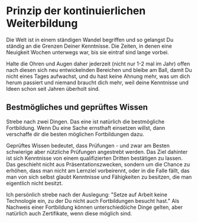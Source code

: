 # Prinzip der kontinuierlichen Weiterbildung

Die Welt ist in einem ständigen Wandel begriffen und so gelangst Du ständig an die Grenzen Deiner Kenntnisse. Die Zeiten, in denen eine Neuigkeit Wochen unterwegs war, bis sie eintraf sind lange vorbei. 

Halte die Ohren und Augen daher jederzeit (nicht nur 1-2 mal im Jahr) offen nach diesen sich neu entwickelnden Bereichen und bleibe am Ball, damit Du nicht eines Tages aufwachst, und du hast keine Ahnung mehr, was um dich herum passiert und niemand braucht dich mehr, weil deine Kenntnisse und Ideen schon seit Jahren überholt sind.

## Bestmögliches und geprüftes Wissen

Strebe nach zwei Dingen. Das eine ist natürlich die bestmögliche Fortbildung. Wenn Du eine Sache ernsthaft einsetzen willst, dann verschaffe dir die besten möglichen Fortbildungen dazu. 

Geprüftes Wissen bedeutet, dass Prüfungen - und zwar am Besten schwierige aber nützliche Prüfungen angestrebt werden. Das Ziel dahinter ist sich Kenntnisse von einem qualifizierten Dritten bestätigen zu lassen. Das geschieht nicht aus Präsentationszwecken, sondern um die Chance zu erhöhen, dass man nicht am Lernziel vorbeirennt, oder in die Falle fällt, das man von sich selbst glaubt Kenntnisse und Fähigkeiten zu besitzen, die man eigentlich nicht besitzt.

Ich persönlich strebe nach der Auslegung: "Setze auf Arbeit keine Technologie ein, zu der Du nicht auch Fortbildungen besucht hast." Als Nachweis einer Fortbildung können unterschiedöiche Dinge gelten, aber natürlich auch Zertifikate, wenn diese möglich sind.